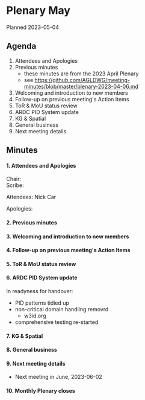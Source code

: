 # Plenary May

Planned 2023-05-04

## Agenda

1. Attendees and Apologies
2. Previous minutes
    * these minutes are from the 2023 April Plenary
    * see <https://github.com/AGLDWG/meeting-minutes/blob/master/plenary-2023-04-06.md>
3. Welcoming and introduction to new members
4. Follow-up on previous meeting's Action Items
5. ToR & MoU status review
6. ARDC PID System update
7. KG & Spatial
9. General business 
10. Next meeting details

## Minutes
#### 1. Attendees and Apologies

Chair:  
Scribe:  

Attendees: Nick Car

Apologies: 

#### 2. Previous minutes
#### 3. Welcoming and introduction to new members
#### 4. Follow-up on previous meeting's Action Items
#### 5. ToR & MoU status review
#### 6. ARDC PID System update

In readyness for handover:

* PID patterns tidied up
* non-critical domain handling removrd
    * w3id.org
* comprehensive testing re-started

#### 7. KG & Spatial
#### 8. General business 
#### 9. Next meeting details

* Next meeting in June, 2023-06-02

#### 10. Monthly Plenary closes

